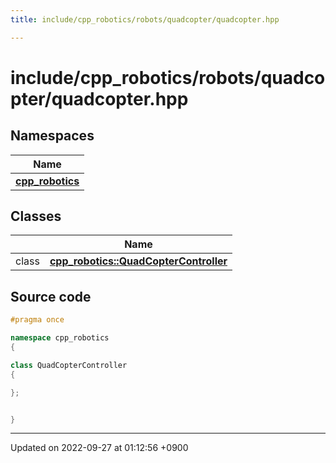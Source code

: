 ```yaml
---
title: include/cpp_robotics/robots/quadcopter/quadcopter.hpp

---
```


# include/cpp_robotics/robots/quadcopter/quadcopter.hpp



## Namespaces

| Name           |
| -------------- |
| **[cpp_robotics](/cpp_robotics/doxybook/Namespaces/namespacecpp__robotics/)**  |

## Classes

|                | Name           |
| -------------- | -------------- |
| class | **[cpp_robotics::QuadCopterController](/cpp_robotics/doxybook/Classes/classcpp__robotics_1_1QuadCopterController/)**  |




## Source code

```cpp
#pragma once

namespace cpp_robotics
{

class QuadCopterController
{

};


}
```


-------------------------------

Updated on 2022-09-27 at 01:12:56 +0900
